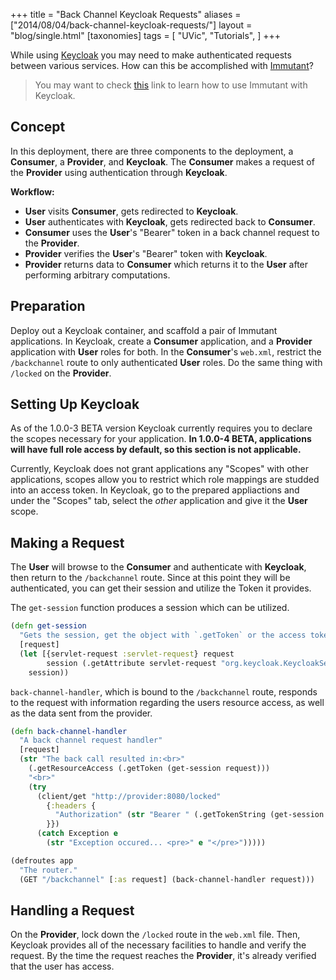 +++
title = "Back Channel Keycloak Requests"
aliases = ["2014/08/04/back-channel-keycloak-requests/"]
layout = "blog/single.html"
[taxonomies]
tags = [
  "UVic",
  "Tutorials",
]
+++


While using [Keycloak](http://keycloak.jboss.org/) you may need to make authenticated requests between various services. How can this be accomplished with [Immutant](http://immutant.org/)?

> You may want to check [this](/2014/07/25/integrating-immutant-and-keycloak/) link to learn how to use Immutant with Keycloak.

<!-- more -->

## Concept

In this deployment, there are three components to the deployment, a **Consumer**, a **Provider**, and **Keycloak**. The **Consumer** makes a request of the **Provider** using authentication through **Keycloak**.

**Workflow:**

* **User** visits **Consumer**, gets redirected to **Keycloak**.
* **User** authenticates with **Keycloak**, gets redirected back to **Consumer**.
* **Consumer** uses the **User**'s "Bearer" token in a back channel request to the **Provider**.
* **Provider** verifies the **User**'s "Bearer" token with **Keycloak**.
* **Provider** returns data to **Consumer** which returns it to the **User** after performing arbitrary computations.

## Preparation

Deploy out a Keycloak container, and scaffold a pair of Immutant applications. In Keycloak, create a **Consumer** application, and a **Provider** application with **User** roles for both. In the **Consumer**'s `web.xml`, restrict the `/backchannel` route to only authenticated **User** roles. Do the same thing with `/locked` on the **Provider**.

## Setting Up Keycloak

As of the 1.0.0-3 BETA version Keycloak currently requires you to declare the scopes necessary for your application. **In 1.0.0-4 BETA, applications will have full role access by default, so this section is not applicable.**

Currently, Keycloak does not grant applications any "Scopes" with other applications, scopes allow you to restrict which role mappings are studded into an access token. In Keycloak, go to the prepared appliactions and under the "Scopes" tab, select the *other* application and give it the **User** scope.

## Making a Request

The **User** will browse to the **Consumer** and authenticate with **Keycloak**, then return to the `/backchannel` route. Since at this point they will be authenticated, you can get their session and utilize the Token it provides.

The `get-session` function produces a session which can be utilized.  

```clojure
(defn get-session
  "Gets the session, get the object with `.getToken` or the access token itself with `.getTokenString`"
  [request]
  (let [{servlet-request :servlet-request} request
        session (.getAttribute servlet-request "org.keycloak.KeycloakSecurityContext")]
    session))
```

`back-channel-handler`, which is bound to the `/backchannel` route, responds to the request with information regarding the users resource access, as well as the data sent from the provider.

```clojure
(defn back-channel-handler
  "A back channel request handler"
  [request]
  (str "The back call resulted in:<br>"
    (.getResourceAccess (.getToken (get-session request)))
    "<br>"
    (try
      (client/get "http://provider:8080/locked"
        {:headers {
          "Authorization" (str "Bearer " (.getTokenString (get-session request)))
        }})
      (catch Exception e
        (str "Exception occured... <pre>" e "</pre>")))))

(defroutes app
  "The router."
  (GET "/backchannel" [:as request] (back-channel-handler request)))
```

## Handling a Request

On the **Provider**, lock down the `/locked` route in the `web.xml` file. Then, Keycloak provides all of the necessary facilities to handle and verify the request. By the time the request reaches the **Provider**, it's already verified that the user has access.
